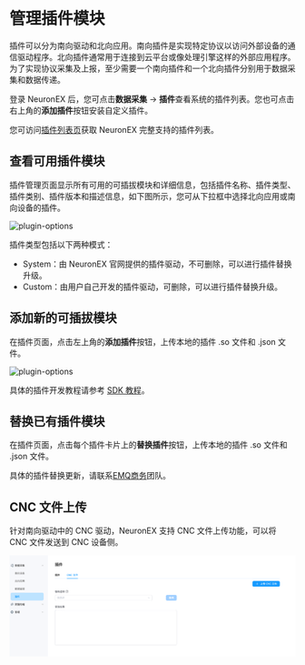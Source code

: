 # 管理插件模块

插件可以分为南向驱动和北向应用。南向插件是实现特定协议以访问外部设备的通信驱动程序。北向插件通常用于连接到云平台或像处理引擎这样的外部应用程序。为了实现协议采集及上报，至少需要一个南向插件和一个北向插件分别用于数据采集和数据传递。

登录 NeuronEX 后，您可点击**数据采集** -> **插件**查看系统的插件列表。您也可点击右上角的**添加插件**按钮安装自定义插件。

您可访问[插件列表页](../introduction/plugin-list/plugin-list.md)获取 NeuronEX 完整支持的插件列表。

## 查看可用插件模块

插件管理页面显示所有可用的可插拔模块和详细信息，包括插件名称、插件类型、插件类别、插件版本和描述信息，如下图所示，您可从下拉框中选择北向应用或南向设备的插件。

![plugin-options](./_assets/plugin_options.png)

插件类型包括以下两种模式：

* System：由 NeuronEX 官网提供的插件驱动，不可删除，可以进行插件替换升级。
* Custom：由用户自己开发的插件驱动，可删除，可以进行插件替换升级。

## 添加新的可插拔模块

在插件页面，点击左上角的**添加插件**按钮，上传本地的插件 .so 文件和 .json 文件。

![plugin-options](./_assets/plugin_add.png)

具体的插件开发教程请参考 [SDK 教程](../dev-guide/sdk-tutorial/sdk-tutorial.md)。

## 替换已有插件模块

在插件页面，点击每个插件卡片上的**替换插件**按钮，上传本地的插件 .so 文件和 .json 文件。

具体的插件替换更新，请联系[EMQ商务](https://www.emqx.com/zh/contact?product=neuronex)团队。

## CNC 文件上传

针对南向驱动中的 CNC 驱动，NeuronEX 支持 CNC 文件上传功能，可以将 CNC 文件发送到 CNC 设备侧。

![cnc_file](_assets/cnc_file.png)
